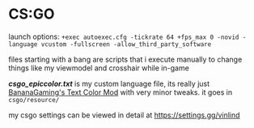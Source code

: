 # CS:GO
launch options: `+exec autoexec.cfg -tickrate 64 +fps_max 0 -novid -language vcustom -fullscreen -allow_third_party_software`

files starting with a bang are scripts that i execute manually to change things like my viewmodel and crosshair while in-game

_**csgo_epiccolor.txt**_ is my custom language file, its really just [BananaGaming's Text Color Mod](https://maximhere.me/wp-content/uploads/2021/02/Text_Color_Mod_4.2b_by_BananaGaming.zip)  with very minor tweaks. it goes in `csgo/resource/`

my csgo settings can be viewed in detail at https://settings.gg/vinlind
